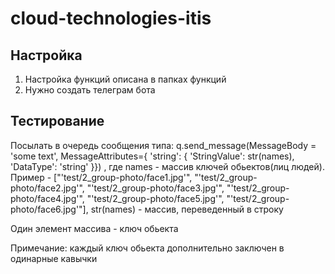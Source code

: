 # cloud-technologies-itis

## Настройка
1) Настройка функций описана в папках функций
2) Нужно создать телеграм бота

## Тестирование
Посылать в очередь сообщения типа:
q.send_message(MessageBody = 'some text',
                MessageAttributes={
      'string': {
            'StringValue': str(names),
            'DataType': 'string'
        }})
, где names - массив ключей обьектов(лиц людей). Пример - ["'test/2_group-photo/face1.jpg'", "'test/2_group-photo/face2.jpg'", "'test/2_group-photo/face3.jpg'", "'test/2_group-photo/face4.jpg'", "'test/2_group-photo/face5.jpg'", "'test/2_group-photo/face6.jpg'"], str(names) - массив, переведенный в строку

Один элемент массива - ключ обьекта

Примечание: каждый ключ обьекта дополнительно заключен в одинарные кавычки
